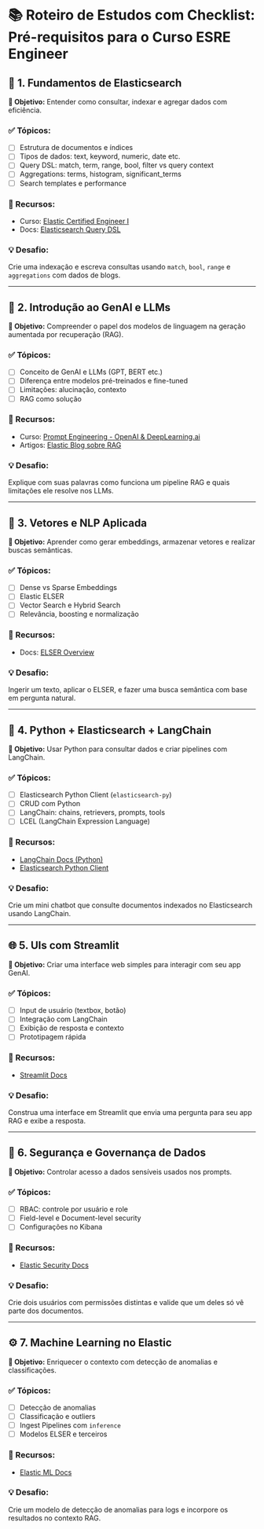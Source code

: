 # 📚 Roteiro de Estudos com Checklist: Pré-requisitos para o Curso ESRE Engineer

## 📘 1. Fundamentos de Elasticsearch
**🎯 Objetivo:** Entender como consultar, indexar e agregar dados com eficiência.

### ✅ Tópicos:
- [ ] Estrutura de documentos e índices
- [ ] Tipos de dados: text, keyword, numeric, date etc.
- [ ] Query DSL: match, term, range, bool, filter vs query context
- [ ] Aggregations: terms, histogram, significant_terms
- [ ] Search templates e performance

### 🔗 Recursos:
- Curso: [Elastic Certified Engineer I](https://www.elastic.co/training/elastic-certified-engineer)
- Docs: [Elasticsearch Query DSL](https://www.elastic.co/guide/en/elasticsearch/reference/current/query-dsl.html)

### 💡 Desafio:
Crie uma indexação e escreva consultas usando `match`, `bool`, `range` e `aggregations` com dados de blogs.

---

## 🧠 2. Introdução ao GenAI e LLMs
**🎯 Objetivo:** Compreender o papel dos modelos de linguagem na geração aumentada por recuperação (RAG).

### ✅ Tópicos:
- [ ] Conceito de GenAI e LLMs (GPT, BERT etc.)
- [ ] Diferença entre modelos pré-treinados e fine-tuned
- [ ] Limitações: alucinação, contexto
- [ ] RAG como solução

### 🔗 Recursos:
- Curso: [Prompt Engineering - OpenAI & DeepLearning.ai](https://learn.deeplearning.ai/chatgpt-prompt-eng)
- Artigos: [Elastic Blog sobre RAG](https://www.elastic.co/blog/building-a-retrieval-augmented-generation-application)

### 💡 Desafio:
Explique com suas palavras como funciona um pipeline RAG e quais limitações ele resolve nos LLMs.

---

## 🧰 3. Vetores e NLP Aplicada
**🎯 Objetivo:** Aprender como gerar embeddings, armazenar vetores e realizar buscas semânticas.

### ✅ Tópicos:
- [ ] Dense vs Sparse Embeddings
- [ ] Elastic ELSER
- [ ] Vector Search e Hybrid Search
- [ ] Relevância, boosting e normalização

### 🔗 Recursos:
- Docs: [ELSER Overview](https://www.elastic.co/guide/en/machine-learning/current/ml-nlp-elser.html)

### 💡 Desafio:
Ingerir um texto, aplicar o ELSER, e fazer uma busca semântica com base em pergunta natural.

---

## 🐍 4. Python + Elasticsearch + LangChain
**🎯 Objetivo:** Usar Python para consultar dados e criar pipelines com LangChain.

### ✅ Tópicos:
- [ ] Elasticsearch Python Client (`elasticsearch-py`)
- [ ] CRUD com Python
- [ ] LangChain: chains, retrievers, prompts, tools
- [ ] LCEL (LangChain Expression Language)

### 🔗 Recursos:
- [LangChain Docs (Python)](https://python.langchain.com/)
- [Elasticsearch Python Client](https://elasticsearch-py.readthedocs.io/en/latest/)

### 💡 Desafio:
Crie um mini chatbot que consulte documentos indexados no Elasticsearch usando LangChain.

---

## 🌐 5. UIs com Streamlit
**🎯 Objetivo:** Criar uma interface web simples para interagir com seu app GenAI.

### ✅ Tópicos:
- [ ] Input de usuário (textbox, botão)
- [ ] Integração com LangChain
- [ ] Exibição de resposta e contexto
- [ ] Prototipagem rápida

### 🔗 Recursos:
- [Streamlit Docs](https://docs.streamlit.io/)

### 💡 Desafio:
Construa uma interface em Streamlit que envia uma pergunta para seu app RAG e exibe a resposta.

---

## 🔐 6. Segurança e Governança de Dados
**🎯 Objetivo:** Controlar acesso a dados sensíveis usados nos prompts.

### ✅ Tópicos:
- [ ] RBAC: controle por usuário e role
- [ ] Field-level e Document-level security
- [ ] Configurações no Kibana

### 🔗 Recursos:
- [Elastic Security Docs](https://www.elastic.co/guide/en/elasticsearch/reference/current/security-settings.html)

### 💡 Desafio:
Crie dois usuários com permissões distintas e valide que um deles só vê parte dos documentos.

---

## ⚙️ 7. Machine Learning no Elastic
**🎯 Objetivo:** Enriquecer o contexto com detecção de anomalias e classificações.

### ✅ Tópicos:
- [ ] Detecção de anomalias
- [ ] Classificação e outliers
- [ ] Ingest Pipelines com `inference`
- [ ] Modelos ELSER e terceiros

### 🔗 Recursos:
- [Elastic ML Docs](https://www.elastic.co/guide/en/machine-learning/index.html)

### 💡 Desafio:
Crie um modelo de detecção de anomalias para logs e incorpore os resultados no contexto RAG.
